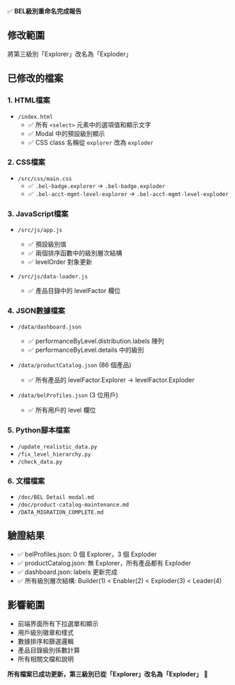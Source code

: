 ✅ **BEL級別重命名完成報告**

## 修改範圍
將第三級別「Explorer」改名為「Exploder」

## 已修改的檔案

### 1. HTML檔案
- `/index.html`
  - ✅ 所有 `<select>` 元素中的選項值和顯示文字
  - ✅ Modal 中的預設級別顯示
  - ✅ CSS class 名稱從 `explorer` 改為 `exploder`

### 2. CSS檔案
- `/src/css/main.css`
  - ✅ `.bel-badge.explorer` → `.bel-badge.exploder`
  - ✅ `.bel-acct-mgmt-level-explorer` → `.bel-acct-mgmt-level-exploder`

### 3. JavaScript檔案
- `/src/js/app.js`
  - ✅ 預設級別值
  - ✅ 兩個排序函數中的級別層次結構
  - ✅ levelOrder 對象更新

- `/src/js/data-loader.js`
  - ✅ 產品目錄中的 levelFactor 欄位

### 4. JSON數據檔案
- `/data/dashboard.json`
  - ✅ performanceByLevel.distribution.labels 陣列
  - ✅ performanceByLevel.details 中的級別

- `/data/productCatalog.json` (86 個產品)
  - ✅ 所有產品的 levelFactor.Explorer → levelFactor.Exploder

- `/data/belProfiles.json` (3 位用戶)
  - ✅ 所有用戶的 level 欄位

### 5. Python腳本檔案
- `/update_realistic_data.py`
- `/fix_level_hierarchy.py`
- `/check_data.py`

### 6. 文檔檔案
- `/doc/BEL Detail modal.md`
- `/doc/product-catalog-maintenance.md`
- `/DATA_MIGRATION_COMPLETE.md`

## 驗證結果
- ✅ belProfiles.json: 0 個 Explorer，3 個 Exploder
- ✅ productCatalog.json: 無 Explorer，所有產品都有 Exploder
- ✅ dashboard.json: labels 更新完成
- ✅ 所有級別層次結構: Builder(1) < Enabler(2) < Exploder(3) < Leader(4)

## 影響範圍
- 前端界面所有下拉選單和顯示
- 用戶級別徽章和樣式
- 數據排序和篩選邏輯
- 產品目錄級別係數計算
- 所有相關文檔和說明

**所有檔案已成功更新，第三級別已從「Explorer」改名為「Exploder」** 🎉
